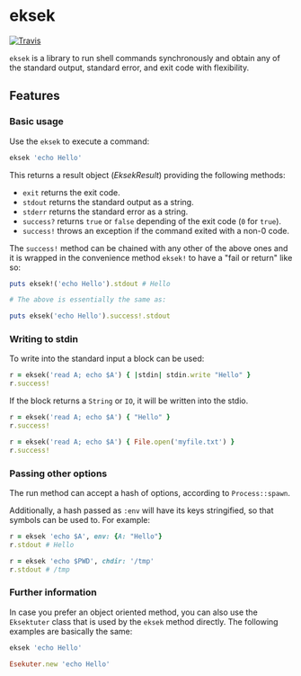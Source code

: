 # eksek

[![Travis](https://img.shields.io/travis/jleeothon/eksek.svg)](https://travis-ci.org/jleeothon/eksek)

`eksek` is a library to run shell commands synchronously and obtain any of the standard output, standard error, and exit code with flexibility.

## Features

### Basic usage

Use the `eksek` to execute a command:

```ruby
eksek 'echo Hello'
```

This returns a result object (*EksekResult*) providing the following methods:

- `exit` returns the exit code.
- `stdout` returns the standard output as a string.
- `stderr` returns the standard error as a string.
- `success?` returns `true` or `false` depending of the exit code (`0` for `true`).
- `success!` throws an exception if the command exited with a non-0 code.

The `success!` method can be chained with any other of the above ones and it is wrapped in the convenience method `eksek!` to have a "fail or return" like so:

```ruby
puts eksek!('echo Hello').stdout # Hello

# The above is essentially the same as:

puts eksek('echo Hello').success!.stdout
```

### Writing to stdin

To write into the standard input a block can be used:

```ruby
r = eksek('read A; echo $A') { |stdin| stdin.write "Hello" }
r.success!
```

If the block returns a `String` or `IO`, it will be written into the stdio.

```ruby
r = eksek('read A; echo $A') { "Hello" }
r.success!

r = eksek('read A; echo $A') { File.open('myfile.txt') }
r.success!
```


### Passing other options

The run method can accept a hash of options, according to `Process::spawn`.

Additionally, a hash passed as `:env` will have its keys stringified, so that symbols can be used to. For example:

```ruby
r = eksek 'echo $A', env: {A: "Hello"}
r.stdout # Hello

r = eksek 'echo $PWD', chdir: '/tmp'
r.stdout # /tmp
```

### Further information

In case you prefer an object oriented method, you can also use the `Eksektuter` class that is used by the `eksek` method directly. The following examples are basically the same:

```ruby
eksek 'echo Hello'
```

```ruby
Esekuter.new 'echo Hello'
```
